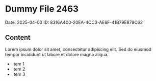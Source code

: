 # Dummy File 2463

Date: 2025-04-03
ID: 8316A400-20EA-4CC3-AE6F-41B79E879C62

## Content

Lorem ipsum dolor sit amet, consectetur adipiscing elit.
Sed do eiusmod tempor incididunt ut labore et dolore magna aliqua.

* Item 1
* Item 2
* Item 3


